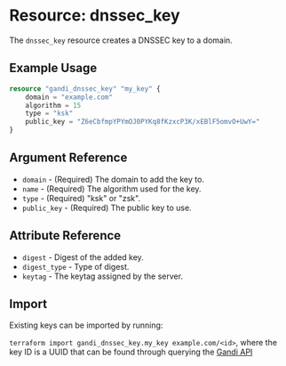 # Resource: dnssec_key

The `dnssec_key` resource creates a DNSSEC key to a domain.

## Example Usage

```terraform
resource "gandi_dnssec_key" "my_key" {
    domain = "example.com"
    algorithm = 15
    type = "ksk"
    public_key = "Z6eCbfmpYPYmOJ0PYKq8fKzxcP3K/xEBlF5omvO+UwY="
}
```

## Argument Reference

- `domain` - (Required) The domain to add the key to.
- `name` - (Required) The algorithm used for the key.
- `type` - (Required) "ksk" or "zsk".
- `public_key` - (Required) The public key to use.

## Attribute Reference

- `digest` - Digest of the added key.
- `digest_type` - Type of digest.
- `keytag` - The keytag assigned by the server.

## Import

Existing keys can be imported by running:

`terraform import gandi_dnssec_key.my_key example.com/<id>`, where the key ID is a UUID that can be found through querying the [Gandi API](https://api.gandi.net/docs/domains/#get-v5-domain-domains-domain-dnskeys)
